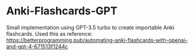# Anki-Flashcards-GPT
Small implementation using GPT-3.5 turbo to create importable Anki flashcards.
Used this as reference: https://betterprogramming.pub/automating-anki-flashcards-with-openai-and-gpt-4-671513f1244c
